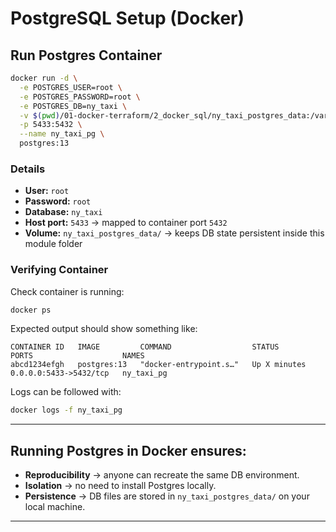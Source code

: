 # PostgreSQL Setup (Docker)

## Run Postgres Container
```bash
docker run -d \
  -e POSTGRES_USER=root \
  -e POSTGRES_PASSWORD=root \
  -e POSTGRES_DB=ny_taxi \
  -v $(pwd)/01-docker-terraform/2_docker_sql/ny_taxi_postgres_data:/var/lib/postgresql/data \
  -p 5433:5432 \
  --name ny_taxi_pg \
  postgres:13
```

### Details

* **User:** `root`
* **Password:** `root`
* **Database:** `ny_taxi`
* **Host port:** `5433` → mapped to container port `5432`
* **Volume:** `ny_taxi_postgres_data/` → keeps DB state persistent inside this module folder

### Verifying Container

Check container is running:

```bash
docker ps
```

Expected output should show something like:

```
CONTAINER ID   IMAGE         COMMAND                  STATUS         PORTS                    NAMES
abcd1234efgh   postgres:13   "docker-entrypoint.s…"   Up X minutes   0.0.0.0:5433->5432/tcp   ny_taxi_pg
```

Logs can be followed with:

```bash
docker logs -f ny_taxi_pg
```

---

## Running Postgres in Docker ensures:

* **Reproducibility** → anyone can recreate the same DB environment.
* **Isolation** → no need to install Postgres locally.
* **Persistence** → DB files are stored in `ny_taxi_postgres_data/` on your local machine.

---



